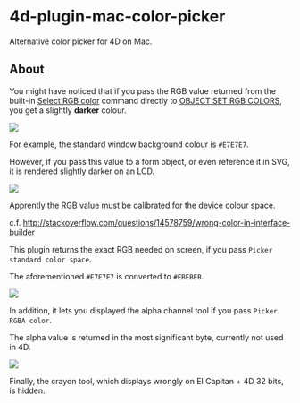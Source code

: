 # 4d-plugin-mac-color-picker
Alternative color picker for 4D on Mac.

About
---
You might have noticed that if you pass the RGB value returned from the built-in [Select RGB color](http://doc.4d.com/4Dv15/4D/15/Select-RGB-Color.301-2007529.en.html) command directly to [OBJECT SET RGB COLORS](http://doc.4d.com/4Dv15/4D/15/OBJECT-SET-RGB-COLORS.301-2006928.en.html), you get a slightly **darker** colour.

![](https://github.com/miyako/4d-plugin-mac-color-picker/blob/master/images/picker.png)

For example, the standard window background colour is ```#E7E7E7```.

However, if you pass this value to a form object, or even reference it in SVG, it is rendered slightly darker on an LCD.

![](https://github.com/miyako/4d-plugin-mac-color-picker/blob/master/images/result.png)

Apprently the RGB value must be calibrated for the device colour space.

c.f. http://stackoverflow.com/questions/14578759/wrong-color-in-interface-builder

This plugin returns the exact RGB needed on screen, if you pass ```Picker standard color space```.

The aforementioned ```#E7E7E7``` is converted to ```#EBEBEB```.

![](https://github.com/miyako/4d-plugin-mac-color-picker/blob/master/images/plugin.png)

In addition, it lets you displayed the alpha channel tool if you pass ```Picker RGBA color```.

The alpha value is returned in the most significant byte, currently not used in 4D.

![](https://github.com/miyako/4d-plugin-mac-color-picker/blob/master/images/alpha.png)

Finally, the crayon tool, which displays wrongly on El Capitan + 4D 32 bits, is hidden.
